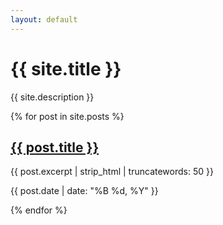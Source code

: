 ```yaml
---
layout: default
---
```


<div id="home-content">
  <h1>{{ site.title }}</h1>
  <p>{{ site.description }}</p>
  
  <div id="posts-list">
    {% for post in site.posts %}
      <article class="post-preview">
        <h2><a href="{{ post.url }}">{{ post.title }}</a></h2>
        <p class="post-excerpt">{{ post.excerpt | strip_html | truncatewords: 50 }}</p>
        <p class="post-date">{{ post.date | date: "%B %d, %Y" }}</p>
      </article>
    {% endfor %}
  </div>
</div>
